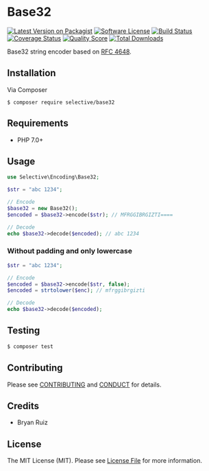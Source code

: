 # Base32

[![Latest Version on Packagist][ico-version]][link-packagist]
[![Software License][ico-license]](LICENSE.md)
[![Build Status][ico-travis]][link-travis]
[![Coverage Status][ico-scrutinizer]][link-scrutinizer]
[![Quality Score][ico-code-quality]][link-code-quality]
[![Total Downloads][ico-downloads]][link-downloads]

Base32 string encoder based on [RFC 4648](https://tools.ietf.org/html/rfc4648#section-6).

## Installation

Via Composer

```
$ composer require selective/base32
```

## Requirements

* PHP 7.0+

## Usage

```php
use Selective\Encoding\Base32;

$str = "abc 1234";

// Encode
$base32 = new Base32();
$encoded = $base32->encode($str); // MFRGGIBRGIZTI====

// Decode
echo $base32->decode($encoded); // abc 1234
```

### Without padding and only lowercase

```php
$str = "abc 1234";

// Encode
$encoded = $base32->encode($str, false);
$encoded = strtolower($enc); // mfrggibrgizti

// Decode
echo $base32->decode($encoded);
```

## Testing

``` bash
$ composer test
```

## Contributing

Please see [CONTRIBUTING](CONTRIBUTING.md) and [CONDUCT](CONDUCT.md) for details.

## Credits
* Bryan Ruiz

## License

The MIT License (MIT). Please see [License File](LICENSE.md) for more information.

[ico-version]: https://img.shields.io/packagist/v/selective/base32.svg?style=flat-square
[ico-license]: https://img.shields.io/badge/license-MIT-brightgreen.svg?style=flat-square
[ico-travis]: https://img.shields.io/travis/selective/base32/master.svg?style=flat-square
[ico-scrutinizer]: https://img.shields.io/scrutinizer/coverage/g/selective/base32.svg?style=flat-square
[ico-code-quality]: https://img.shields.io/scrutinizer/g/selective/base32.svg?style=flat-square
[ico-downloads]: https://img.shields.io/packagist/dt/selective/base32.svg?style=flat-square

[link-packagist]: https://packagist.org/packages/selective/base32
[link-travis]: https://travis-ci.org/selective/base32
[link-scrutinizer]: https://scrutinizer-ci.com/g/selective/base32/code-structure
[link-code-quality]: https://scrutinizer-ci.com/g/selective/base32
[link-downloads]: https://packagist.org/packages/selective/base32
[link-author]: https://github.com/:author_username
[link-contributors]: ../../contributors
